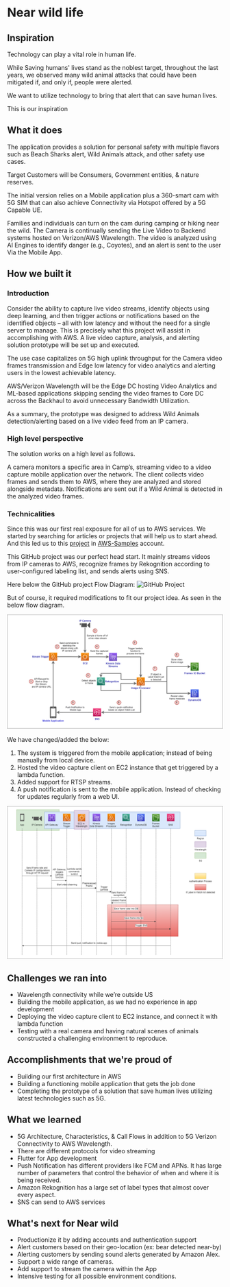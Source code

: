 # Near wild life

## Inspiration

Technology can play a vital role in human life.

While Saving humans' lives stand as the noblest target, throughout the last years, we observed many wild animal attacks that could have been mitigated if, and only if, people were alerted.

We want to utilize technology to bring that alert that can save human lives.

This is our inspiration

## What it does

The application provides a solution for personal safety with multiple flavors such as Beach Sharks alert, Wild Animals attack, and other safety use cases.

Target Customers will be Consumers, Government entities, & nature reserves.

The initial version relies on a Mobile application plus a 360-smart cam with 5G SIM that can also achieve Connectivity via Hotspot offered by a 5G Capable UE.

Families and individuals can turn on the cam during camping or hiking near the wild. The Camera is continually sending the Live Video to Backend systems hosted on Verizon/AWS Wavelength. The video is analyzed using AI Engines to identify danger (e.g., Coyotes), and an alert is sent to the user Via the Mobile App.

## How we built it

### Introduction

Consider the ability to capture live video streams, identify objects using deep learning, and then trigger actions or notifications based on the identified objects – all with low latency and without the need for a single server to manage. This is precisely what this project will assist in accomplishing with AWS. A live video capture, analysis, and alerting solution prototype will be set up and executed.

The use case capitalizes on 5G high uplink throughput for the Camera video frames transmission and Edge low latency for video analytics and alerting users in the lowest achievable latency.

AWS/Verizon Wavelength will be the Edge DC hosting Video Analytics and ML-based applications skipping sending the video frames to Core DC across the Backhaul to avoid unnecessary Bandwidth Utilization.

As a summary, the prototype was designed to address Wild Animals detection/alerting based on a live video feed from an IP camera.

### High level perspective

The solution works on a high level as follows.

A camera monitors a specific area in Camp’s, streaming video to a video capture mobile application over the network. The client collects video frames and sends them to AWS, where they are analyzed and stored alongside metadata. Notifications are sent out if a Wild Animal is detected in the analyzed video frames.

### Technicalities

Since this was our first real exposure for all of us to AWS services. We started by searching for articles or projects that will help us to start ahead. And this led us to this [project](https://github.com/aws-samples/amazon-rekognition-video-analyzer) in [AWS-Samples](https://amazon.com/aws) account.

This GitHub project was our perfect head start. It mainly streams videos from IP cameras to AWS, recognize frames by Rekognition according to user-configured labeling list, and sends alerts using SNS.

Here below the GitHub project Flow Diagram:
![GitHub Project](https://raw.githubusercontent.com/aws-samples/amazon-rekognition-video-analyzer/master/doc/serverless_pipeline_arch_2.png)

But of course, it required modifications to fit our project idea. As seen in the below flow diagram.

![Project flow diagram](Images/FlowDiagram.png)

We have changed/added the below:

1. The system is triggered from the mobile application; instead of being manually from local device.
2. Hosted the video capture client on EC2 instance that get triggered by a lambda function.
3. Added support for RTSP streams.
4. A push notification is sent to the mobile application. Instead of checking for updates regularly from a web UI.

![Project Sequence diagram](Images/SequenceDiagram.png)

## Challenges we ran into

- Wavelength connectivity while we’re outside US
- Building the mobile application, as we had no experience in app development
- Deploying the video capture client to EC2 instance, and connect it with lambda function
- Testing with a real camera and having natural scenes of animals constructed a challenging environment to reproduce.

## Accomplishments that we're proud of

- Building our first architecture in AWS
- Building a functioning mobile application that gets the job done
- Completing the prototype of a solution that save human lives utilizing latest technologies such as 5G.

## What we learned

- 5G Architecture, Characteristics, & Call Flows in addition to 5G Verizon Connectivity to AWS Wavelength.
- There are different protocols for video streaming
- Flutter for App development
- Push Notification has different providers like FCM and APNs. It has large number of parameters that control the behavior of when and where it is being received.
- Amazon Rekognition has a large set of label types that almost cover every aspect.
- SNS can send to AWS services

## What's next for Near wild

- Productionize it by adding accounts and authentication support
- Alert customers based on their geo-location (ex: bear detected near-by)
- Alerting customers by sending sound alerts generated by Amazon Alex.
- Support a wide range of cameras.
- Add support to stream the camera within the App
- Intensive testing for all possible environment conditions.